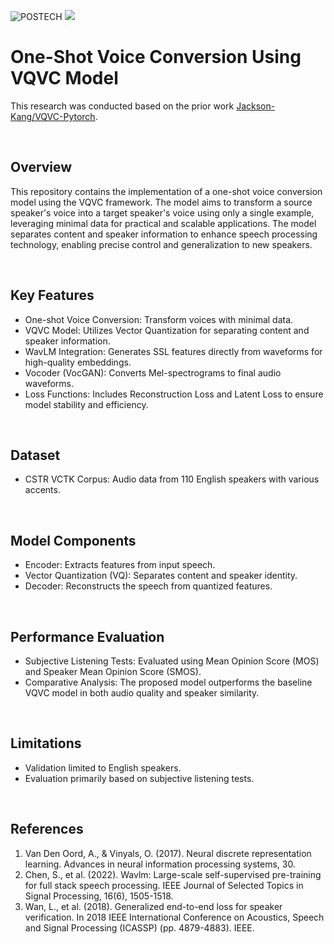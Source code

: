 ![POSTECH](https://img.shields.io/badge/POSTECH-%239a034c)
<img src="https://img.shields.io/badge/Python-3776AB?style=flat-square&logo=python&logoColor=white"/>

# One-Shot Voice Conversion Using VQVC Model
This research was conducted based on the prior work <a href="https://github.com/Jackson-Kang/VQVC-Pytorch">Jackson-Kang/VQVC-Pytorch</a>.

</br>

## Overview
This repository contains the implementation of a one-shot voice conversion model using the VQVC framework. The model aims to transform a source speaker's voice into a target speaker's voice using only a single example, leveraging minimal data for practical and scalable applications. The model separates content and speaker information to enhance speech processing technology, enabling precise control and generalization to new speakers.

</br>

## Key Features
* One-shot Voice Conversion: Transform voices with minimal data.
* VQVC Model: Utilizes Vector Quantization for separating content and speaker information.
* WavLM Integration: Generates SSL features directly from waveforms for high-quality embeddings.
* Vocoder (VocGAN): Converts Mel-spectrograms to final audio waveforms.
* Loss Functions: Includes Reconstruction Loss and Latent Loss to ensure model stability and efficiency.

</br>

## Dataset
* CSTR VCTK Corpus: Audio data from 110 English speakers with various accents.

</br>

## Model Components
* Encoder: Extracts features from input speech.
* Vector Quantization (VQ): Separates content and speaker identity.
* Decoder: Reconstructs the speech from quantized features.

</br>

## Performance Evaluation
* Subjective Listening Tests: Evaluated using Mean Opinion Score (MOS) and Speaker Mean Opinion Score (SMOS).
* Comparative Analysis: The proposed model outperforms the baseline VQVC model in both audio quality and speaker similarity.

</br>

## Limitations
* Validation limited to English speakers.
* Evaluation primarily based on subjective listening tests.

</br>

## References
1. Van Den Oord, A., & Vinyals, O. (2017). Neural discrete representation learning. Advances in neural information processing systems, 30.
2. Chen, S., et al. (2022). Wavlm: Large-scale self-supervised pre-training for full stack speech processing. IEEE Journal of Selected Topics in Signal Processing, 16(6), 1505-1518.
3. Wan, L., et al. (2018). Generalized end-to-end loss for speaker verification. In 2018 IEEE International Conference on Acoustics, Speech and Signal Processing (ICASSP) (pp. 4879-4883). IEEE.
